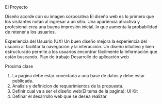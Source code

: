 El Proyecto

Diseño acorde con su imagen corporativa
El diseño web es lo primero que los visitantes notan al ingresar a un sitio. Una apariencia atractiva y profesional crea una buena impresión inicial, lo que aumenta la probabilidad de retener a los usuarios.

Experiencia del Usuario (UX)
Un buen diseño mejora la experiencia del usuario al facilitar la navegación y la interacción. Un diseño intuitivo y bien estructurado permite a los usuarios encontrar fácilmente la información que están buscando.
Plan de trabajo
Desarrollo de aplicación web


Proxima clase 
  1) La pagina debe estar conectada a una base de datos y debe estar publicada.
  2) Analisis y definicion de requerimientos de la propuesta.
  3) Definir cual va a ser el diseño web(El tema de la pagina): UI Kit 
  4) Definar el desarrollo web que se desea realizar.
